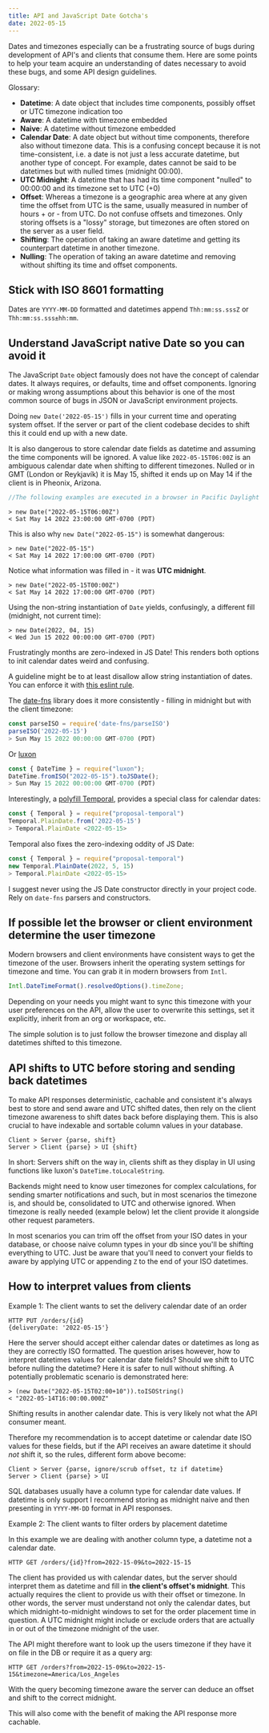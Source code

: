 ```yaml
---
title: API and JavaScript Date Gotcha's
date: 2022-05-15
---
```


Dates and timezones especially can be a frustrating source of bugs during development of API's and
clients that consume them. Here are some points to help your team acquire an understanding of dates
necessary to avoid these bugs, and some API design guidelines.

Glossary:

- **Datetime**: A date object that includes time components, possibly offset or UTC timezone
  indication too
- **Aware**: A datetime with timezone embedded
- **Naive**: A datetime without timezone embedded
- **Calendar Date**: A date object but without time components, therefore also without timezone
  data. This is a confusing concept because it is not time-consistent, i.e. a date is not just a
  less accurate datetime, but another type of concept. For example, dates cannot be said to be
  datetimes but with nulled times (midnight 00:00).
- **UTC Midnight**: A datetime that has had its time component "nulled" to 00:00:00 and its timezone
  set to UTC (+0)
- **Offset**: Whereas a timezone is a geographic area where at any given time the offset from UTC is
  the same, usually measured in number of hours + or - from UTC. Do not confuse offsets and
  timezones. Only storing offsets is a "lossy" storage, but timezones are often stored on the server
  as a user field.
- **Shifting**: The operation of taking an aware datetime and getting its counterpart datetime in
  another timezone.
- **Nulling**: The operation of taking an aware datetime and removing without shifting its time and
  offset components.

## Stick with ISO 8601 formatting

Dates are `YYYY-MM-DD` formatted and datetimes append `Thh:mm:ss.sssZ` or `Thh:mm:ss.sss±hh:mm`.

## Understand JavaScript native Date so you can avoid it

The JavaScript `Date` object famously does not have the concept of calendar dates. It always
requires, or defaults, time and offset components. Ignoring or making wrong assumptions about this
behavior is one of the most common source of bugs in JSON or JavaScript environment projects.

Doing `new Date('2022-05-15')` fills in your current time and operating system offset. If the server
or part of the client codebase decides to shift this it could end up with a new date.

It is also dangerous to store calendar date fields as datetime and assuming the time components will
be ignored. A value like `2022-05-15T06:00Z` is an ambiguous calendar date when shifting to
different timezones. Nulled or in GMT (London or Reykjavík) it is May 15, shifted it ends up on May
14 if the client is in Pheonix, Arizona.

```js
//The following examples are executed in a browser in Pacific Daylight Time
```

```
> new Date("2022-05-15T06:00Z")
< Sat May 14 2022 23:00:00 GMT-0700 (PDT)
```

This is also why `new Date("2022-05-15")` is somewhat dangerous:

```
> new Date("2022-05-15")
< Sat May 14 2022 17:00:00 GMT-0700 (PDT)
```

Notice what information was filled in - it was **UTC midnight**.

```
> new Date("2022-05-15T00:00Z")
< Sat May 14 2022 17:00:00 GMT-0700 (PDT)
```

Using the non-string instantiation of `Date` yields, confusingly, a different fill (midnight, not
current time):

```
> new Date(2022, 04, 15)
< Wed Jun 15 2022 00:00:00 GMT-0700 (PDT)
```

Frustratingly months are zero-indexed in JS Date! This renders both options to init calendar dates
weird and confusing.

A guideline might be to at least disallow allow string instantiation of dates. You can enforce it
with [this eslint rule](https://github.com/amzn/eslint-plugin-no-date-parsing).

The [date-fns](https://npm.runkit.com/date-fns) library does it more consistently - filling in
midnight but with the client timezone:

```js
const parseISO = require('date-fns/parseISO')
parseISO('2022-05-15')
> Sun May 15 2022 00:00:00 GMT-0700 (PDT)
```

Or [luxon](https://npm.runkit.com/luxon)

```js
const { DateTime } = require("luxon");
DateTime.fromISO("2022-05-15").toJSDate();
> Sun May 15 2022 00:00:00 GMT-0700 (PDT)
```

Interestingly, a [polyfill Temporal](), provides a special class for calendar dates:

```js
const { Temporal } = require("proposal-temporal")
Temporal.PlainDate.from('2022-05-15')
> Temporal.PlainDate <2022-05-15>
```

Temporal also fixes the zero-indexing oddity of JS Date:

```js
const { Temporal } = require("proposal-temporal")
new Temporal.PlainDate(2022, 5, 15)
> Temporal.PlainDate <2022-05-15>
```

I suggest never using the JS Date constructor directly in your project code. Rely on `date-fns`
parsers and constructors.

## If possible let the browser or client environment determine the user timezone

Modern browsers and client environments have consistent ways to get the timezone of the user.
Browsers inherit the operating system settings for timezone and time. You can grab it in modern
browsers from `Intl`.

```js
Intl.DateTimeFormat().resolvedOptions().timeZone;
```

Depending on your needs you might want to sync this timezone with your user preferences on the API,
allow the user to overwrite this settings, set it explicitly, inherit from an org or workspace, etc.

The simple solution is to just follow the browser timezone and display all datetimes shifted to this
timezone.

## API shifts to UTC before storing and sending back datetimes

To make API responses deterministic, cachable and consistent it's always best to store and send
aware and UTC shifted dates, then rely on the client timezone awareness to shift dates back before
displaying them. This is also crucial to have indexable and sortable column values in your database.

```
Client > Server {parse, shift}
Server > Client {parse} > UI {shift}
```

In short: Servers shift on the way in, clients shift as they display in UI using functions like
luxon's `DateTime.toLocaleString`.

Backends might need to know user timezones for complex calculations, for sending smarter
notifications and such, but in most scenarios the timezone is, and should be, consolidated to UTC
and otherwise ignored. When timezone is really needed (example below) let the client provide it
alongside other request parameters.

In most scenarios you can trim off the offset from your ISO dates in your database, or choose naive
column types in your db since you'll be shifting everything to UTC. Just be aware that you'll need
to convert your fields to aware by applying UTC or appending `Z` to the end of your ISO datetimes.

## How to interpret values from clients

Example 1: The client wants to set the delivery calendar date of an order

```
HTTP PUT /orders/{id}
{deliveryDate: '2022-05-15'}
```

Here the server should accept either calendar dates or datetimes as long as they are correctly ISO
formatted. The question arises however, how to interpret datetimes values for calendar date fields?
Should we shift to UTC before nulling the datetime? Here it is safer to null without shifting. A
potentially problematic scenario is demonstrated here:

```
> (new Date("2022-05-15T02:00+10")).toISOString()
< "2022-05-14T16:00:00.000Z"
```

Shifting results in another calendar date. This is very likely not what the API consumer meant.

Therefore my recommendation is to accept datetime or calendar date ISO values for these fields, but
if the API receives an aware datetime it should _not_ shift it, so the rules, different form above
become:

```
Client > Server {parse, ignore/scrub offset, tz if datetime}
Server > Client {parse} > UI
```

SQL databases usually have a column type for calendar date values. If datetime is only support I
recommend storing as midnight naive and then presenting in `YYYY-MM-DD` format in API responses.

Example 2: The client wants to filter orders by placement datetime

In this example we are dealing with another column type, a datetime not a calendar date.

```
HTTP GET /orders/{id}?from=2022-15-09&to=2022-15-15
```

The client has provided us with calendar dates, but the server should interpret them as datetime and
fill in **the client's offset's midnight**. This actually requires the client to provide us with
their offset or timezone. In other words, the server must understand not only the calendar dates,
but which midnight-to-midnight windows to set for the order placement time in question. A UTC
midnight might include or exclude orders that are actually in or out of the timezone midnight of the
user.

The API might therefore want to look up the users timezone if they have it on file in the DB or
require it as a query arg:

```
HTTP GET /orders?from=2022-15-09&to=2022-15-15&timezone=America/Los_Angeles
```

With the query becoming timezone aware the server can deduce an offset and shift to the correct
midnight.

This will also come with the benefit of making the API response more cachable.
